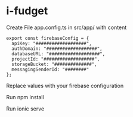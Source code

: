 # i-fudget
Create File app.config.ts in src/app/ with content
```
export const firebaseConfig = {
  apiKey: "###################",
  authDomain: "###################",
  databaseURL: "###################",
  projectId: "###################",
  storageBucket: "##############",
  messagingSenderId: "########"
};
```

Replace values with your firebase configuration

Run npm install

Run ionic serve
